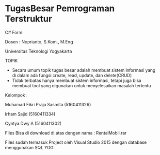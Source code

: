 # TugasBesar Pemrograman Terstruktur
C# Form

Dosen : Noprianto, S.Kom., M.Eng

Universitas Teknologi Yogyakarta

TOPIK

- Secara umum topik tugas besar adalah membuat sistem informasi yang di dalam ada fungsi create, read, update, dan delete(CRUD)
- Tidak terbatas hanya membuat sistem informasi, tetapi juga bisa membuat tool yang digunakan untuk menyelesaikan masalah tertentu


Kelompok :

Muhamad Fikri Praja Sasmita (5160411326)

Irham Sajid (5160411334)

Cyntya Dwy A (5160411302)


Files Bisa di download di atas dengan nama : RentalMobil.rar

Files sudah termasuk Project oleh Visual Studio 2015 dengan database menggunakan SQL YOG.

